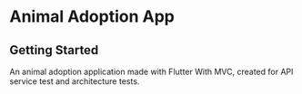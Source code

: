 # Animal Adoption App

## Getting Started
An animal adoption application made with Flutter With MVC, created for API service test and architecture tests.
